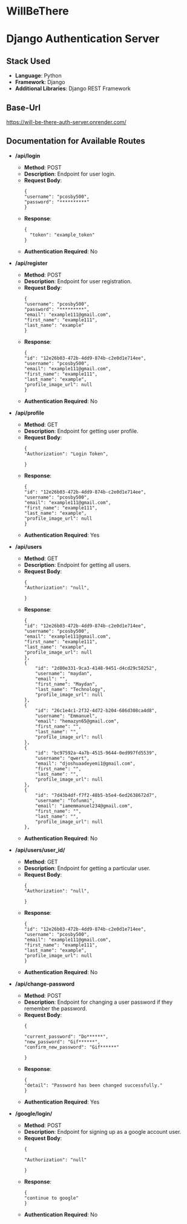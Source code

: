 # WillBeThere
# Django Authentication Server

## Stack Used
- **Language**: Python
- **Framework**: Django
- **Additional Libraries**: Django REST Framework

## Base-Url
https://will-be-there-auth-server.onrender.com/


## Documentation for Available Routes

- **/api/login**
  - **Method**: POST
  - **Description**: Endpoint for user login.
  - **Request Body**:
    ```
    {
	"username": "pcosby500",
    "password": "**********"
    }
    ```
  - **Response**:
    ```
    {
      "token": "example_token"
    }
    ```
  - **Authentication Required**: No

- **/api/register**
  - **Method**: POST
  - **Description**: Endpoint for user registration.
  - **Request Body**:
    ```
    {
	"username": "pcosby500",
    "password": "*********",
    "email": "example111@gmail.com",
    "first_name": "example111",
    "last_name": "example"
    }
    ```
  - **Response**:
    ```
    {
	"id": "12e26b03-472b-4dd9-874b-c2e0d1e714ee",
	"username": "pcosby500",
	"email": "example111@gmail.com",
	"first_name": "example111",
	"last_name": "example",
	"profile_image_url": null
    }
    ```
  - **Authentication Required**: No



- **/api/profile**
  - **Method**: GET
  - **Description**: Endpoint for getting user profile.
  - **Request Body**:
    ```
    {
	"Authorization": "Login Token",

    }
    ```
  - **Response**:
    ```
    {
	"id": "12e26b03-472b-4dd9-874b-c2e0d1e714ee",
	"username": "pcosby500",
	"email": "example111@gmail.com",
	"first_name": "example111",
	"last_name": "example",
	"profile_image_url": null
    }
    ```
  - **Authentication Required**: Yes




- **/api/users**
  - **Method**: GET
  - **Description**: Endpoint for getting all users.
  - **Request Body**:
    ```
    {
	"Authorization": "null",

    }
    ```
  - **Response**:
    ```
    {
	"id": "12e26b03-472b-4dd9-874b-c2e0d1e714ee",
	"username": "pcosby500",
	"email": "example111@gmail.com",
	"first_name": "example111",
	"last_name": "example",
	"profile_image_url": null
    },
    {
		"id": "2d80e331-9ca3-4148-9451-d4cd29c58252",
		"username": "maydan",
		"email": "",
		"first_name": "Maydan",
		"last_name": "Technology",
		"profile_image_url": null
	},
	{
		"id": "26c1e4c1-2f32-4d72-b204-686d308ca4d8",
		"username": "Emmanuel",
		"email": "hemazyn65@gmail.com",
		"first_name": "",
		"last_name": "",
		"profile_image_url": null
	},
	{
		"id": "bc97592a-4a7b-4515-9644-0ed997fd5539",
		"username": "qwert",
		"email": "djoshuaadeyemi1@gmail.com",
		"first_name": "",
		"last_name": "",
		"profile_image_url": null
	},
	{
		"id": "7d43b4df-f7f2-48b5-b5e4-6ed2638672d7",
		"username": "Tofunmi",
		"email": "iamemmanuel234@gmail.com",
		"first_name": "",
		"last_name": "",
		"profile_image_url": null
	},
    ```
  - **Authentication Required**: No




- **/api/users/user_id/**
  - **Method**: GET
  - **Description**: Endpoint for getting a particular user.
  - **Request Body**:
    ```
    {
	"Authorization": "null",

    }
    ```
  - **Response**:
    ```
    {
	"id": "12e26b03-472b-4dd9-874b-c2e0d1e714ee",
	"username": "pcosby500",
	"email": "example111@gmail.com",
	"first_name": "example111",
	"last_name": "example",
	"profile_image_url": null
    }
    ```
  - **Authentication Required**: No






- **/api/change-password**
  - **Method**: POST
  - **Description**: Endpoint for changing a user password if they remember the password.
  - **Request Body**:
    ```
    {

	"current_password": "Do******",
	"new_password": "Gif******",
	"confirm_new_password": "Gif******"

    }
    ```
  - **Response**:
    ```
    {
	"detail": "Password has been changed successfully."
    }
    ```
  - **Authentication Required**: Yes





- **/google/login/**
  - **Method**: POST
  - **Description**: Endpoint for signing up as a google account user.
  - **Request Body**:
    ```
    {

	"Authorization": "null"

    }
    ```
  - **Response**:
    ```
    {
	"continue to google"
    }
    ```
  - **Authentication Required**: No







